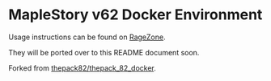 # MapleStory v62 Docker Environment

Usage instructions can be found on [RageZone](http://forum.ragezone.com/f427/v62-docker-1150928/).

They will be ported over to this README document soon.


Forked from [thepack82/thepack_82_docker](https://github.com/thepack82/thepack_82_docker).
